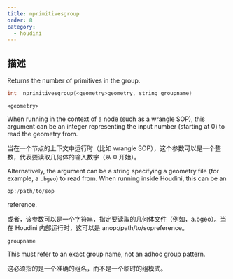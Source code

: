```yaml
---
title: nprimitivesgroup
order: 8
category:
  - houdini
---
```

    
## 描述

Returns the number of primitives in the group.

```c
int  nprimitivesgroup(<geometry>geometry, string groupname)
```

`<geometry>`

When running in the context of a node (such as a wrangle SOP), this argument
can be an integer representing the input number (starting at 0) to read the
geometry from.

当在一个节点的上下文中运行时（比如 wrangle SOP），这个参数可以是一个整数，代表要读取几何体的输入数字（从 0 开始）。

Alternatively, the argument can be a string specifying a geometry file (for
example, a `.bgeo`) to read from. When running inside Houdini, this can be an

```c
op:/path/to/sop
```

reference.

或者，该参数可以是一个字符串，指定要读取的几何体文件（例如，a.bgeo）。当在 Houdini 内部运行时，这可以是 anop:/path/to/sopreference。

`groupname`

This must refer to an exact group name, not an adhoc group pattern.

这必须指的是一个准确的组名，而不是一个临时的组模式。
